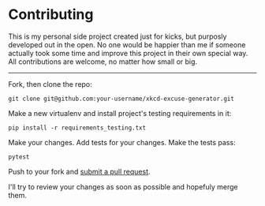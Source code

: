 # Contributing

This is my personal side project created just for kicks, but purposly developed out in the open. No one would be happier than me if someone actually took some time and improve this project in their own special way. All contributions are welcome, no matter how small or big.

-----

Fork, then clone the repo:

```
git clone git@github.com:your-username/xkcd-excuse-generator.git
```

Make a new virtualenv and install project's testing requirements in it:

```
pip install -r requirements_testing.txt
```

Make your changes. Add tests for your changes. Make the tests pass:

```
pytest
```

Push to your fork and [submit a pull request](https://github.com/mislavcimpersak/xkcd-excuse-generator/compare/).

I'll try to review your changes as soon as possible and hopefuly merge them.
